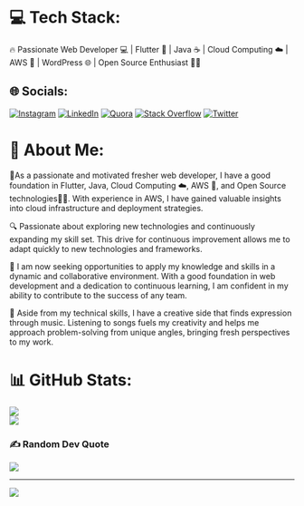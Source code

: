 # 💻 Tech Stack:
🔥 Passionate Web Developer 💻 | Flutter 🦋 | Java ☕ | Cloud Computing ☁️ | AWS 🚀 | WordPress 🌐 | Open Source Enthusiast 👨‍💻

## 🌐 Socials:
[![Instagram](https://img.shields.io/badge/Instagram-%23E4405F.svg?logo=Instagram&logoColor=white)](https://instagram.com/_harshu_0026) [![LinkedIn](https://img.shields.io/badge/LinkedIn-%230077B5.svg?logo=linkedin&logoColor=white)](https://www.linkedin.com/in/harsh-singh-414a47219/) [![Quora](https://img.shields.io/badge/Quora-%23B92B27.svg?logo=Quora&logoColor=white)](https://quora.com/profile/Harshu) [![Stack Overflow](https://img.shields.io/badge/-Stackoverflow-FE7A16?logo=stack-overflow&logoColor=white)](https://stackoverflow.com/users/user:20692764) [![Twitter](https://img.shields.io/badge/Twitter-%231DA1F2.svg?logo=Twitter&logoColor=white)](https://twitter.com/@HarshSingh0026) 

# 💫 About Me:
🌟As a passionate and motivated fresher web developer, I have a good foundation in Flutter, Java, Cloud Computing ☁️, AWS 🚀, and Open Source technologies👨‍💻. With experience in AWS, I have gained valuable insights into cloud infrastructure and deployment strategies.

🔍 Passionate about exploring new technologies and continuously expanding my skill set. This drive for continuous improvement allows me to adapt quickly to new technologies and frameworks.

💼 I am now seeking opportunities to apply my knowledge and skills in a dynamic and collaborative environment. With a good foundation in web development and a dedication to continuous learning, I am confident in my ability to contribute to the success of any team.

🎵 Aside from my technical skills, I have a creative side that finds expression through music. Listening to songs fuels my creativity and helps me approach problem-solving from unique angles, bringing fresh perspectives to my work.
# 📊 GitHub Stats:
![](https://github-readme-streak-stats.herokuapp.com/?user=harshu0026&theme=dark&hide_border=true)<br/>
![](https://github-readme-stats.vercel.app/api/top-langs/?username=harshu0026&theme=dark&hide_border=true&include_all_commits=false&count_private=false&layout=compact)

### ✍️ Random Dev Quote
![](https://quotes-github-readme.vercel.app/api?type=horizontal&theme=radical)

---
[![](https://visitcount.itsvg.in/api?id=harshu0026&icon=3&color=1)](https://visitcount.itsvg.in)

<!-- Proudly created with GPRM ( https://gprm.itsvg.in ) -->
